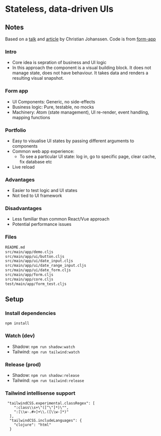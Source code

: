 # Stateless, data-driven UIs

## Notes

Based on a [talk](https://vimeo.com/861600197) and [article](https://cjohansen.no/stateless-data-driven-uis/) by Christian Johanssen. Code is from [form-app](https://github.com/cjohansen/form-app)

### Intro
- Core idea is sepration of business and UI logic
- In this approach the component is a visual building block. It does not manage state, does not have behaviour. It takes data and renders a resulting visual snapshot.

### Form app
- UI Components: Generic, no side-effects
- Business logic: Pure, testable, no mocks
- Machinery: Atom (state management), UI re-render, event handling, mapping functions

### Portfolio
- Easy to visualise UI states by passing different arguments to components
- Common web app experience: 
  - To see a particular UI state: log in, go to specific page, clear cache, fix database etc
- Live reload

### Advantages
- Easier to test logic and UI states
- Not tied to UI framework

### Disadvantages
- Less familiar than common React/Vue approach
- Potential performance issues

### Files

```md
README.md
src/main/app/demo.cljs
src/main/app/ui/button.cljs
src/main/app/ui/date_input.cljs
src/main/app/ui/date_range_input.cljs
src/main/app/ui/date_form.cljs
src/main/app/form.cljs
src/main/app/core.cljs
test/main/app/form_test.cljs
```

## Setup

### Install dependencies
`npm install`

### Watch (dev)
- Shadow: `npm run shadow:watch`
- Tailwind: `npm run tailwind:watch`

### Release (prod)
- Shadow: `npm run shadow:release`
- Tailwind: `npm run tailwind:release`

### Tailwind intellisense support

```
 "tailwindCSS.experimental.classRegex": [
    ":class\\s+\"([^\"]*)\"",
    ":[\\w-.#>]+\\.([\\w-]*)"
  ],
  "tailwindCSS.includeLanguages": {
    "clojure": "html"
  }
```
